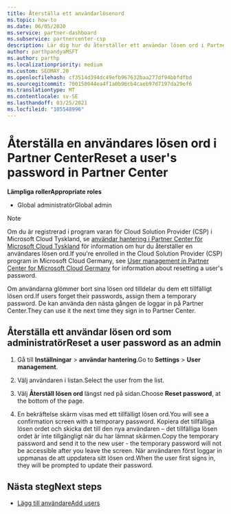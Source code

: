 ```yaml
---
title: Återställa ett användarlösenord
ms.topic: how-to
ms.date: 06/05/2020
ms.service: partner-dashboard
ms.subservice: partnercenter-csp
description: Lär dig hur du återställer ett användar lösen ord i Partner Center. Användare får ett tillfälligt lösen ord nästa gången de loggar in på Partner Center.
author: parthpandyaMSFT
ms.author: parthp
ms.localizationpriority: medium
ms.custom: SEOMAY.20
ms.openlocfilehash: cf3514d394dc49efb967632baa277df94bbfdfbd
ms.sourcegitcommit: 700150044ea4f1a0b96cb4caeb97d7197da29ef6
ms.translationtype: MT
ms.contentlocale: sv-SE
ms.lasthandoff: 03/25/2021
ms.locfileid: "105548996"
---
```

# <a name="reset-a-users-password-in-partner-center"></a><span data-ttu-id="4400c-104">Återställa en användares lösen ord i Partner Center</span><span class="sxs-lookup"><span data-stu-id="4400c-104">Reset a user's password in Partner Center</span></span>

<span data-ttu-id="4400c-105">**Lämpliga roller**</span><span class="sxs-lookup"><span data-stu-id="4400c-105">**Appropriate roles**</span></span>

- <span data-ttu-id="4400c-106">Global administratör</span><span class="sxs-lookup"><span data-stu-id="4400c-106">Global admin</span></span>

> [!NOTE]  
> <span data-ttu-id="4400c-107">Om du är registrerad i program varan för Cloud Solution Provider (CSP) i Microsoft Cloud Tyskland, se [användar hantering i Partner Center för Microsoft Cloud Tyskland](user-management-in-partner-center-for-microsoft-cloud-germany.md) för information om hur du återställer en användares lösen ord.</span><span class="sxs-lookup"><span data-stu-id="4400c-107">If you're enrolled in the Cloud Solution Provider (CSP) program in Microsoft Cloud Germany, see [User management in Partner Center for Microsoft Cloud Germany](user-management-in-partner-center-for-microsoft-cloud-germany.md) for information about resetting a user's password.</span></span>

<span data-ttu-id="4400c-108">Om användarna glömmer bort sina lösen ord tilldelar du dem ett tillfälligt lösen ord.</span><span class="sxs-lookup"><span data-stu-id="4400c-108">If users forget their passwords, assign them a temporary password.</span></span> <span data-ttu-id="4400c-109">De kan använda den nästa gången de loggar in på Partner Center.</span><span class="sxs-lookup"><span data-stu-id="4400c-109">They can use it the next time they sign in to Partner Center.</span></span>

## <a name="reset-a-user-password-as-an-admin"></a><span data-ttu-id="4400c-110">Återställa ett användar lösen ord som administratör</span><span class="sxs-lookup"><span data-stu-id="4400c-110">Reset a user password as an admin</span></span>

1. <span data-ttu-id="4400c-111">Gå till **Inställningar** &gt; **användar hantering**.</span><span class="sxs-lookup"><span data-stu-id="4400c-111">Go to **Settings** &gt; **User management**.</span></span>

2. <span data-ttu-id="4400c-112">Välj användaren i listan.</span><span class="sxs-lookup"><span data-stu-id="4400c-112">Select the user from the list.</span></span>

3. <span data-ttu-id="4400c-113">Välj **Återställ lösen ord** längst ned på sidan.</span><span class="sxs-lookup"><span data-stu-id="4400c-113">Choose **Reset password**, at the bottom of the page.</span></span>

4. <span data-ttu-id="4400c-114">En bekräftelse skärm visas med ett tillfälligt lösen ord.</span><span class="sxs-lookup"><span data-stu-id="4400c-114">You will see a confirmation screen with a temporary password.</span></span> <span data-ttu-id="4400c-115">Kopiera det tillfälliga lösen ordet och skicka det till den nya användaren – det tillfälliga lösen ordet är inte tillgängligt när du har lämnat skärmen.</span><span class="sxs-lookup"><span data-stu-id="4400c-115">Copy the temporary password and send it to the new user - the temporary password will not be accessible after you leave the screen.</span></span> <span data-ttu-id="4400c-116">När användaren först loggar in uppmanas de att uppdatera sitt lösen ord.</span><span class="sxs-lookup"><span data-stu-id="4400c-116">When the user first signs in, they will be prompted to update their password.</span></span>

## <a name="next-steps"></a><span data-ttu-id="4400c-117">Nästa steg</span><span class="sxs-lookup"><span data-stu-id="4400c-117">Next steps</span></span>

- [<span data-ttu-id="4400c-118">Lägg till användare</span><span class="sxs-lookup"><span data-stu-id="4400c-118">Add users</span></span>](create-user-accounts-and-set-permissions.md)